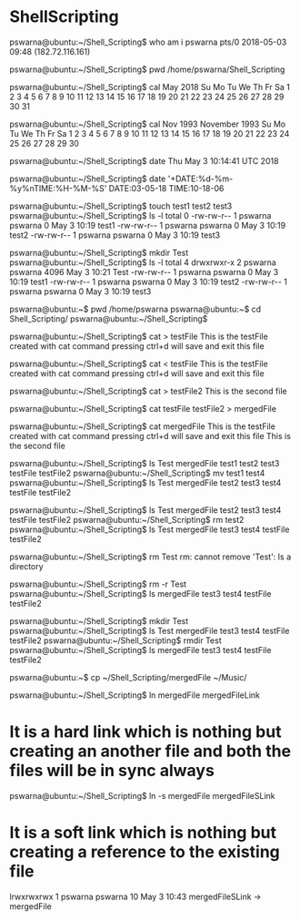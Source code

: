 # ShellScripting
pswarna@ubuntu:~/Shell_Scripting$ who am i
pswarna  pts/0        2018-05-03 09:48 (182.72.116.161)

pswarna@ubuntu:~/Shell_Scripting$ pwd
/home/pswarna/Shell_Scripting

pswarna@ubuntu:~/Shell_Scripting$ cal
      May 2018
Su Mo Tu We Th Fr Sa
       1  2  3  4  5
 6  7  8  9 10 11 12
13 14 15 16 17 18 19
20 21 22 23 24 25 26
27 28 29 30 31

pswarna@ubuntu:~/Shell_Scripting$ cal Nov 1993
   November 1993
Su Mo Tu We Th Fr Sa
    1  2  3  4  5  6
 7  8  9 10 11 12 13
14 15 16 17 18 19 20
21 22 23 24 25 26 27
28 29 30

pswarna@ubuntu:~/Shell_Scripting$ date
Thu May  3 10:14:41 UTC 2018

pswarna@ubuntu:~/Shell_Scripting$ date '+DATE:%d-%m-%y%nTIME:%H-%M-%S'
DATE:03-05-18
TIME:10-18-06

pswarna@ubuntu:~/Shell_Scripting$ touch test1 test2 test3
pswarna@ubuntu:~/Shell_Scripting$ ls -l
total 0
-rw-rw-r-- 1 pswarna pswarna 0 May  3 10:19 test1
-rw-rw-r-- 1 pswarna pswarna 0 May  3 10:19 test2
-rw-rw-r-- 1 pswarna pswarna 0 May  3 10:19 test3

pswarna@ubuntu:~/Shell_Scripting$ mkdir Test
pswarna@ubuntu:~/Shell_Scripting$ ls -l
total 4
drwxrwxr-x 2 pswarna pswarna 4096 May  3 10:21 Test
-rw-rw-r-- 1 pswarna pswarna    0 May  3 10:19 test1
-rw-rw-r-- 1 pswarna pswarna    0 May  3 10:19 test2
-rw-rw-r-- 1 pswarna pswarna    0 May  3 10:19 test3

pswarna@ubuntu:~$ pwd
/home/pswarna
pswarna@ubuntu:~$ cd Shell_Scripting/
pswarna@ubuntu:~/Shell_Scripting$

pswarna@ubuntu:~/Shell_Scripting$ cat > testFile
This is the testFile created with cat command
pressing ctrl+d will save and exit this file

pswarna@ubuntu:~/Shell_Scripting$ cat < testFile
This is the testFile created with cat command
pressing ctrl+d will save and exit this file

pswarna@ubuntu:~/Shell_Scripting$ cat > testFile2
This is the second file

pswarna@ubuntu:~/Shell_Scripting$ cat testFile testFile2 > mergedFile

pswarna@ubuntu:~/Shell_Scripting$ cat mergedFile
This is the testFile created with cat command
pressing ctrl+d will save and exit this file
This is the second file

pswarna@ubuntu:~/Shell_Scripting$ ls
Test  mergedFile  test1  test2  test3  testFile  testFile2
pswarna@ubuntu:~/Shell_Scripting$ mv test1 test4
pswarna@ubuntu:~/Shell_Scripting$ ls
Test  mergedFile  test2  test3  test4  testFile  testFile2

pswarna@ubuntu:~/Shell_Scripting$ ls
Test  mergedFile  test2  test3  test4  testFile  testFile2
pswarna@ubuntu:~/Shell_Scripting$ rm test2
pswarna@ubuntu:~/Shell_Scripting$ ls
Test  mergedFile  test3  test4  testFile  testFile2

pswarna@ubuntu:~/Shell_Scripting$ rm Test
rm: cannot remove 'Test': Is a directory

pswarna@ubuntu:~/Shell_Scripting$ rm -r Test
pswarna@ubuntu:~/Shell_Scripting$ ls
mergedFile  test3  test4  testFile  testFile2

pswarna@ubuntu:~/Shell_Scripting$ mkdir Test
pswarna@ubuntu:~/Shell_Scripting$ ls
Test  mergedFile  test3  test4  testFile  testFile2
pswarna@ubuntu:~/Shell_Scripting$ rmdir Test
pswarna@ubuntu:~/Shell_Scripting$ ls
mergedFile  test3  test4  testFile  testFile2

pswarna@ubuntu:~$ cp ~/Shell_Scripting/mergedFile ~/Music/

pswarna@ubuntu:~/Shell_Scripting$ ln mergedFile mergedFileLink
# It is a hard link which is nothing but creating an another file and both the files will be in sync always

pswarna@ubuntu:~/Shell_Scripting$ ln -s mergedFile mergedFileSLink
# It is a soft link which is nothing but creating a reference to the existing file
lrwxrwxrwx 1 pswarna pswarna  10 May  3 10:43 mergedFileSLink -> mergedFile
